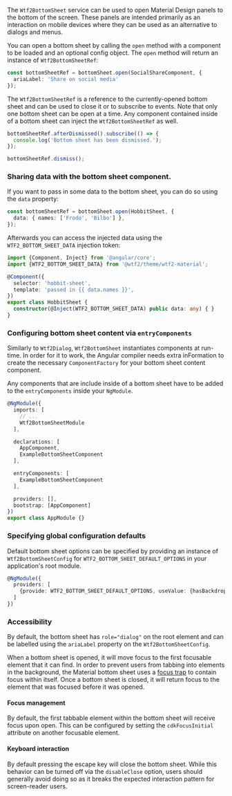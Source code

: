 The `Wtf2BottomSheet` service can be used to open Material Design panels to the bottom of the screen.
These panels are intended primarily as an interaction on mobile devices where they can be used as an
alternative to dialogs and menus.

<!-- example(bottom-sheet-overview) -->

You can open a bottom sheet by calling the `open` method with a component to be loaded and an
optional config object. The `open` method will return an instance of `Wtf2BottomSheetRef`:

```ts
const bottomSheetRef = bottomSheet.open(SocialShareComponent, {
  ariaLabel: 'Share on social media'
});
```

The `Wtf2BottomSheetRef` is a reference to the currently-opened bottom sheet and can be used to close
it or to subscribe to events. Note that only one bottom sheet can be open at a time. Any component
contained inside of a bottom sheet can inject the `Wtf2BottomSheetRef` as well.

```ts
bottomSheetRef.afterDismissed().subscribe(() => {
  console.log('Bottom sheet has been dismissed.');
});

bottomSheetRef.dismiss();
```

### Sharing data with the bottom sheet component.
If you want to pass in some data to the bottom sheet, you can do so using the `data` property:

```ts
const bottomSheetRef = bottomSheet.open(HobbitSheet, {
  data: { names: ['Frodo', 'Bilbo'] },
});
```

Afterwards you can access the injected data using the `WTF2_BOTTOM_SHEET_DATA` injection token:

```ts
import {Component, Inject} from '@angular/core';
import {WTF2_BOTTOM_SHEET_DATA} from '@wtf2/theme/wtf2-material';

@Component({
  selector: 'hobbit-sheet',
  template: 'passed in {{ data.names }}',
})
export class HobbitSheet {
  constructor(@Inject(WTF2_BOTTOM_SHEET_DATA) public data: any) { }
}
```

### Configuring bottom sheet content via `entryComponents`

Similarly to `Wtf2Dialog`, `Wtf2BottomSheet` instantiates components at run-time. In order for it to
work, the Angular compiler needs extra inFormation to create the necessary `ComponentFactory` for
your bottom sheet content component.

Any components that are include inside of a bottom sheet have to be added to the `entryComponents`
inside your `NgModule`.


```ts
@NgModule({
  imports: [
    // ...
    Wtf2BottomSheetModule
  ],

  declarations: [
    AppComponent,
    ExampleBottomSheetComponent
  ],

  entryComponents: [
    ExampleBottomSheetComponent
  ],

  providers: [],
  bootstrap: [AppComponent]
})
export class AppModule {}
```

### Specifying global configuration defaults
Default bottom sheet options can be specified by providing an instance of `Wtf2BottomSheetConfig`
for `WTF2_BOTTOM_SHEET_DEFAULT_OPTIONS` in your application's root module.

```ts
@NgModule({
  providers: [
    {provide: WTF2_BOTTOM_SHEET_DEFAULT_OPTIONS, useValue: {hasBackdrop: false}}
  ]
})
```


### Accessibility
By default, the bottom sheet has `role="dialog"` on the root element and can be labelled using the
`ariaLabel` property on the `Wtf2BottomSheetConfig`.

When a bottom sheet is opened, it will move focus to the first focusable element that it can find.
In order to prevent users from tabbing into elements in the background, the Material bottom sheet
uses a [focus trap](https://material.angular.io/cdk/a11y/overview#focustrap) to contain focus
within itself. Once a bottom sheet is closed, it will return focus to the element that was focused
before it was opened.

#### Focus management
By default, the first tabbable element within the bottom sheet will receive focus upon open.
This can be configured by setting the `cdkFocusInitial` attribute on another focusable element.

#### Keyboard interaction
By default pressing the escape key will close the bottom sheet. While this behavior can
be turned off via the `disableClose` option, users should generally avoid doing so
as it breaks the expected interaction pattern for screen-reader users.
